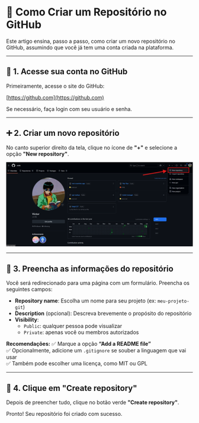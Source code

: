 # 📘 Como Criar um Repositório no GitHub

Este artigo ensina, passo a passo, como criar um novo repositório no GitHub, assumindo que você já tem uma conta criada na plataforma.
<!--img-placeholder:
Capa do artigo
-->
---

## 🔐 1. Acesse sua conta no GitHub

Primeiramente, acesse o site do GitHub:

[https://github.com](https://github.com)

Se necessário, faça login com seu usuário e senha.



<!--img-placeholder:
Tela de login do GitHub ou página inicial logado
-->

---

## ➕ 2. Criar um novo repositório

No canto superior direito da tela, clique no ícone de **"+"** e selecione a opção **"New repository"**.

![Página inicial](new-repo.png)

---

## 📝 3. Preencha as informações do repositório

Você será redirecionado para uma página com um formulário. Preencha os seguintes campos:

- **Repository name**: Escolha um nome para seu projeto (ex: `meu-projeto-git`)
- **Description** (opcional): Descreva brevemente o propósito do repositório
- **Visibility**:
    - `Public`: qualquer pessoa pode visualizar
    - `Private`: apenas você ou membros autorizados

**Recomendações:**
✅ Marque a opção **“Add a README file”**  
✅ Opcionalmente, adicione um `.gitignore` se souber a linguagem que vai usar  
✅ Também pode escolher uma licença, como MIT ou GPL

<!--img-placeholder:
Formulário preenchido com exemplos de nome, descrição, e opções marcadas
-->

---

## 🚀 4. Clique em "Create repository"

Depois de preencher tudo, clique no botão verde **"Create repository"**.

Pronto! Seu repositório foi criado com sucesso.

<!--img-placeholder: Página de repositório-->
